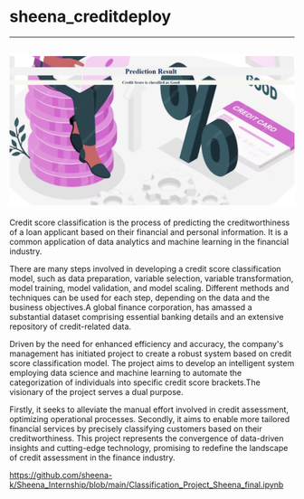 # sheena_creditdeploy
---
![Github Logo](https://github.com/sheena-k/Sheena_Internship/blob/main/creditgood.png)
---

Credit score classification is the process of predicting the creditworthiness of a loan applicant based on their financial and personal information. It is a common application of data analytics and machine learning in the financial industry.

There are many steps involved in developing a credit score classification model, such as data preparation, variable selection, variable transformation, model training, model validation, and model scaling. Different methods and techniques can be used for each step, depending on the data and the business objectives.A global finance corporation, has amassed a substantial dataset comprising essential banking details and an extensive repository of credit-related data. 

Driven by the need for enhanced efficiency and accuracy, the company's management has initiated project to create a robust system based on credit score classification model. The project aims to develop an intelligent system employing data science and machine learning to automate the categorization of individuals into specific credit score brackets.The visionary of the project serves a dual purpose.

Firstly, it seeks to alleviate the manual effort involved in credit assessment, optimizing operational processes. Secondly, it aims to enable more tailored financial services by precisely classifying customers based on their creditworthiness. This project represents the convergence of data-driven insights and cutting-edge technology, promising to redefine the landscape of credit assessment in the finance industry.


https://github.com/sheena-k/Sheena_Internship/blob/main/Classification_Project_Sheena_final.ipynb
